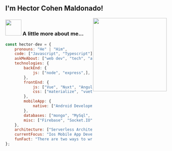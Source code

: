 <h2>I'm Hector Cohen Maldonado!</h2>
<img align='right' src="https://media.giphy.com/media/M9gbBd9nbDrOTu1Mqx/giphy.gif" width="230">




### <img src="https://media.giphy.com/media/VgCDAzcKvsR6OM0uWg/giphy.gif" width="50"> A little more about me...  

```javascript
const hector-dev = {
    pronouns: "He" | "Him",
    code: ["Javascript", "Typescript"],
    askMeAbout: ["web dev", "tech", "app dev"],
    technologies: {
        backEnd: {
            js: ["node", "express",],
        },
        frontEnd: {
            js: ["Vue", "Nuxt", "Angular"],
            css: ["materialize", "vuetify", "bootstrap"]
        },
        mobileApp: {
            native: ["Android Development", "Ios Development"]
        },
        databases: ["mongo", "MySql", "sqlite"],
        misc: ["Firebase", "Socket.IO"]
    },
    architecture: ["Serverless Architecture", "Progressive web applications", "Single page applications"],
    currentFocus: "Ios Mobile App Development",
    funFact: "There are two ways to write error-free programs; only the third one works"
};
